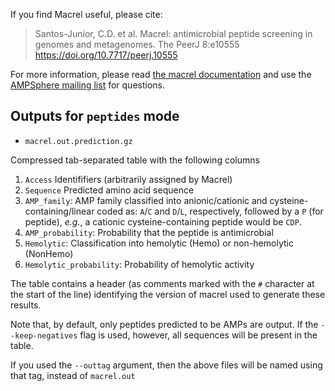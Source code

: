 If you find Macrel useful, please cite:

> Santos-Junior, C.D. et al. Macrel: antimicrobial peptide screening in
> genomes and metagenomes. The PeerJ 8:e10555
> https://doi.org/10.7717/peerj.10555

For more information, please read [the macrel
documentation](https://macrel.readthedocs.io) and use the [AMPSphere mailing
list](https://groups.google.com/g/ampsphere-users) for questions.

## Outputs for `peptides` mode

- `macrel.out.prediction.gz`

Compressed tab-separated table with the following columns

1. `Access` Identififiers (arbitrarily assigned by Macrel)
2. `Sequence` Predicted amino acid sequence
3. `AMP_family`: AMP family classified into anionic/cationic and
   cysteine-containing/linear coded as: `A`/`C` and `D`/`L`, respectively,
   followed by a `P` (for peptide), _e.g._, a cationic cysteine-containing
   peptide would be `CDP`.
4. `AMP_probability`: Probability that the peptide is antimicrobial
5. `Hemolytic`: Classification into hemolytic (Hemo) or non-hemolytic (NonHemo)
6. `Hemolytic_probability`: Probability of hemolytic activity

The table contains a header (as comments marked with the `#` character at the
start of the line) identifying the version of macrel used to generate these
results.

Note that, by default, only peptides predicted to be AMPs are output. If the
`--keep-negatives` flag is used, however, all sequences will be present in the
table.


If you used the `--outtag` argument, then the above files will be named using
that tag, instead of `macrel.out`
